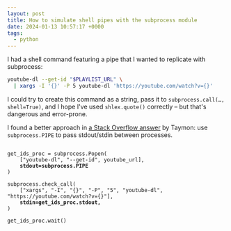 ```yaml
---
layout: post
title: How to simulate shell pipes with the subprocess module
date: 2024-01-13 10:57:17 +0000
tags:
  - python
---
```

I had a shell command featuring a pipe that I wanted to replicate with subprocess:

```bash
youtube-dl --get-id "$PLAYLIST_URL" \
  | xargs -I '{}' -P 5 youtube-dl 'https://youtube.com/watch?v={}'
```

I could try to create this command as a string, pass it to `subprocess.call(…, shell=True)`, and I hope I've used `shlex.quote()` correctly – but that's dangerous and error-prone.

I found a better approach in [a Stack Overflow answer][so] by Taymon: use `subprocess.PIPE` to pass stdout/stdin between processes.

<pre><code>
get_ids_proc = subprocess.Popen(
    ["youtube-dl", "--get-id", youtube_url],
    <strong>stdout=subprocess.PIPE</strong>
)

subprocess.check_call(
    ["xargs", "-I", "{}", "-P", "5", "youtube-dl", "https://youtube.com/watch?v={}"],
    <strong>stdin=get_ids_proc.stdout,</strong>
)

get_ids_proc.wait()
</code></pre>

[so]: https://stackoverflow.com/q/13332268/1558022
